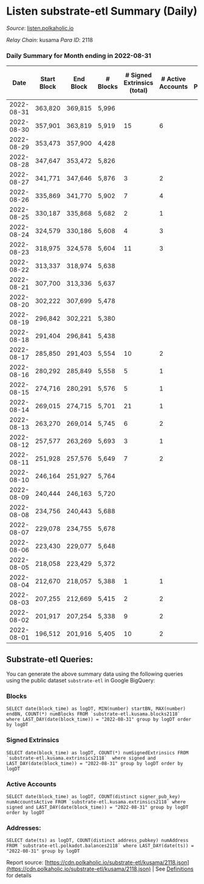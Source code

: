 # Listen substrate-etl Summary (Daily)

_Source_: [listen.polkaholic.io](https://listen.polkaholic.io)

*Relay Chain*: kusama
*Para ID*: 2118



### Daily Summary for Month ending in 2022-08-31


| Date | Start Block | End Block | # Blocks | # Signed Extrinsics (total) | # Active Accounts | # Passive | # New | # Addresses with Balances | # Events | # Transfers | # XCM Transfers In | # XCM Transfers Out |
| ---- | ----------- | --------- | -------- | --------------------------- | ----------------- | --------- | ----- | ------------------------- | -------- | ----------- | ------------------ | ------------------- |
| 2022-08-31 | 363,820 | 369,815 | 5,996  |  |  |  |  | 27 | 11,995 |   |   |   |
| 2022-08-30 | 357,901 | 363,819 | 5,919  | 15 | 6 |  |  | 27 | 11,926 | 6  |   |   |
| 2022-08-29 | 353,473 | 357,900 | 4,428  |  |  |  |  | 23 | 8,858 |   |   |   |
| 2022-08-28 | 347,647 | 353,472 | 5,826  |  |  |  |  | 23 | 11,655 |   |   |   |
| 2022-08-27 | 341,771 | 347,646 | 5,876  | 3 | 2 |  |  | 23 | 11,775 |   |   |   |
| 2022-08-26 | 335,869 | 341,770 | 5,902  | 7 | 4 |  |  | 23 | 11,849 | 3  |   |   |
| 2022-08-25 | 330,187 | 335,868 | 5,682  | 2 | 1 |  |  | 22 | 11,375 | 1  |   |   |
| 2022-08-24 | 324,579 | 330,186 | 5,608  | 4 | 3 |  |  | 22 | 11,248 | 1  |   |   |
| 2022-08-23 | 318,975 | 324,578 | 5,604  | 11 | 3 |  |  | 21 | 11,288 | 4  |   |   |
| 2022-08-22 | 313,337 | 318,974 | 5,638  |  |  |  |  | 19 | 11,279 |   |   |   |
| 2022-08-21 | 307,700 | 313,336 | 5,637  |  |  |  |  | 19 | 11,278 |   |   |   |
| 2022-08-20 | 302,222 | 307,699 | 5,478  |  |  |  |  | 19 | 10,959 |   |   |   |
| 2022-08-19 | 296,842 | 302,221 | 5,380  |  |  |  |  | 19 | 10,763 |   |   |   |
| 2022-08-18 | 291,404 | 296,841 | 5,438  |  |  |  |  | 19 | 10,879 |   |   |   |
| 2022-08-17 | 285,850 | 291,403 | 5,554  | 10 | 2 |  |  | 19 | 11,152 |   |   |   |
| 2022-08-16 | 280,292 | 285,849 | 5,558  | 5 | 1 |  |  | 19 | 11,151 |   |   |   |
| 2022-08-15 | 274,716 | 280,291 | 5,576  | 5 | 1 |  |  | 19 | 11,180 |   |   |   |
| 2022-08-14 | 269,015 | 274,715 | 5,701  | 21 | 1 |  |  | 19 | 11,492 | 2  |   |   |
| 2022-08-13 | 263,270 | 269,014 | 5,745  | 6 | 2 |  |  | 19 | 11,516 | 3  |   |   |
| 2022-08-12 | 257,577 | 263,269 | 5,693  | 3 | 1 |  |  | 19 | 11,404 |   |   |   |
| 2022-08-11 | 251,928 | 257,576 | 5,649  | 7 | 2 |  |  | 19 | 11,339 | 6  |   |   |
| 2022-08-10 | 246,164 | 251,927 | 5,764  |  |  |  |  | 17 | 11,531 |   |   |   |
| 2022-08-09 | 240,444 | 246,163 | 5,720  |  |  |  |  | 17 | 11,443 |   |   |   |
| 2022-08-08 | 234,756 | 240,443 | 5,688  |  |  |  |  | 17 | 11,379 |   |   |   |
| 2022-08-07 | 229,078 | 234,755 | 5,678  |  |  |  |  | 17 | 11,359 |   |   |   |
| 2022-08-06 | 223,430 | 229,077 | 5,648  |  |  |  |  | 17 | 11,299 |   |   |   |
| 2022-08-05 | 218,058 | 223,429 | 5,372  |  |  |  |  | 17 | 10,747 |   |   |   |
| 2022-08-04 | 212,670 | 218,057 | 5,388  | 1 | 1 |  |  | 17 | 10,782 |   |   |   |
| 2022-08-03 | 207,255 | 212,669 | 5,415  | 2 | 2 |  |  | 17 | 10,843 |   |   |   |
| 2022-08-02 | 201,917 | 207,254 | 5,338  | 9 | 2 |  |  | 17 | 10,753 | 3  | 5 ($1.26) | 6 ($0.61) |
| 2022-08-01 | 196,512 | 201,916 | 5,405  | 10 | 2 |  |  | 16 | 10,876 | 2  | 1  | 1  |

## Substrate-etl Queries:
You can generate the above summary data using the following queries using the public dataset `substrate-etl` in Google BigQuery:


### Blocks
```
SELECT date(block_time) as logDT, MIN(number) startBN, MAX(number) endBN, COUNT(*) numBlocks FROM `substrate-etl.kusama.blocks2118`  where LAST_DAY(date(block_time)) = "2022-08-31" group by logDT order by logDT
```


### Signed Extrinsics
```
SELECT date(block_time) as logDT, COUNT(*) numSignedExtrinsics FROM `substrate-etl.kusama.extrinsics2118`  where signed and LAST_DAY(date(block_time)) = "2022-08-31" group by logDT order by logDT
```


### Active Accounts
```
SELECT date(block_time) as logDT, COUNT(distinct signer_pub_key) numAccountsActive FROM `substrate-etl.kusama.extrinsics2118` where signed and LAST_DAY(date(block_time)) = "2022-08-31" group by logDT order by logDT
```


### Addresses:
```
SELECT date(ts) as logDT, COUNT(distinct address_pubkey) numAddress FROM `substrate-etl.polkadot.balances2118` where LAST_DAY(date(ts)) = "2022-08-31" group by logDT
```



Report source: [https://cdn.polkaholic.io/substrate-etl/kusama/2118.json](https://cdn.polkaholic.io/substrate-etl/kusama/2118.json) | See [Definitions](/DEFINITIONS.md) for details
